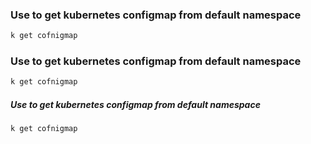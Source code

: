 ### Use to get kubernetes configmap from default namespace

```bash
k get cofnigmap
```

### Use to get kubernetes configmap from default namespace

```bash
k get cofnigmap
```

##### Use to get kubernetes configmap from default namespace

```bash
k get cofnigmap
```

